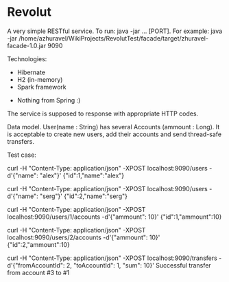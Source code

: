 # Revolut

A very simple RESTful service. To run: java -jar ... [PORT].
For example: java -jar /home/azhuravel/WikiProjects/RevolutTest/facade/target/zhuravel-facade-1.0.jar 9090

Technologies:
+ Hibernate
+ H2 (in-memory)
+ Spark framework
- Nothing from Spring :)

The service is supposed to response with appropriate HTTP codes.

Data model. User(name : String) has several Accounts (ammount : Long). It is acceptable to create new users, add their accounts and send thread-safe transfers.

Test case:

curl -H "Content-Type: application/json" -XPOST localhost:9090/users -d'{"name": "alex"}'
{"id":1,"name":"alex"}

curl -H "Content-Type: application/json" -XPOST localhost:9090/users -d'{"name": "serg"}'
{"id":2,"name":"serg"}

curl -H "Content-Type: application/json" -XPOST localhost:9090/users/1/accounts -d'{"ammount": 10}'
{"id":1,"ammount":10}

curl -H "Content-Type: application/json" -XPOST localhost:9090/users/2/accounts -d'{"ammount": 10}'
{"id":2,"ammount":10}

curl -H "Content-Type: application/json" -XPOST localhost:9090/transfers -d'{"fromAccountId": 2, "toAccountId": 1, "sum": 10}'
Successful transfer from account #3 to #1
